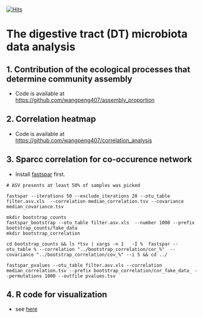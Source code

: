 [![Hits](https://hits.seeyoufarm.com/api/count/incr/badge.svg?url=https%3A%2F%2Fgithub.com%2Fgjbae1212%2Fhit-counter)](https://hits.seeyoufarm.com)      

# The digestive tract (DT) microbiota data analysis

## 1. Contribution of the ecological processes that determine community assembly

- Code is available at https://github.com/wangpeng407/assembly_proportion


## 2. Correlation heatmap 

- Code is available at https://github.com/wangpeng407/correlation_analysis


## 3. Sparcc correlation for co-occurence network

- Install [fastspar](https://github.com/scwatts/fastspar) first.

```
# ASV presents at least 50% of samples was picked

fastspar --iterations 50 --exclude_iterations 20 --otu_table filter.asv.xls  --correlation median_correlation.tsv --covariance median_covariance.tsv

mkdir bootstrap_counts
fastspar_bootstrap --otu_table filter.asv.xls  --number 1000 --prefix bootstrap_counts/fake_data
mkdir bootstrap_correlation

cd bootstrap_counts && ls *tsv | xargs -n 1   -I %  fastspar --otu_table % --correlation "../bootstrap_correlation/cor_%"  --covariance "../bootstrap_correlation/cov_%" --i 5 && cd ../

fastspar_pvalues --otu_table filter.asv.xls --correlation median_correlation.tsv --prefix bootstrap_correlation/cor_fake_data_ --permutations 1000 --outfile pvalues.tsv
```

## 4. R code for visualization

- see [here]()

